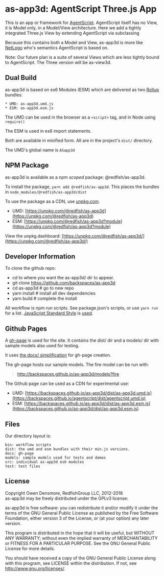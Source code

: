 # as-app3d: AgentScript Three.js App

This is an app or framework for [AgentScript](https://github.com/backspaces/agentscript). AgentScript itself has no View, it is Model only, in a Model/View architecture. Here we add a tightly integrated Three.js View by extending AgentScript via subclassing

Because this contains both a Model and View, as-app3d is more like [NetLogo](https://ccl.northwestern.edu/netlogo/) who's semantics AgentScript is based on.

Note: Our future plan is a suite of several Views which are less tightly bound to AgentScript. The Three version will be as-view3d.

## Dual Build

as-app3d is based on es6 Modules (ESM) which are delivered as two [Rollup](https://rollupjs.org/) bundles:

```
* UMD: as-app3d.umd.js
* ESM: as-app3d.esm.js
```

The UMD can be used in the browser as a `<script>` tag, and in Node using `require()`

The ESM is used in es6 import statements.

Both are available in minified form. All are in the project's `dist/` directory.

The UMD's global name is `ASapp3d`

## NPM Package
as-app3d is available as a npm *scoped* package: @redfish/as-app3d.

To install the package, `yarn add @redfish/as-app3d`. This places the bundles in `node_modules/@redfish/as-app3d/dist`

To use the package as a CDN, use [unpkg.com](https://unpkg.com/).
* UMD: [https://unpkg.com/@redfish/as-app3d](https://unpkg.com/@redfish/as-app3d)
* ESM: [https://unpkg.com/@redfish/as-app3d?module](https://unpkg.com/@redfish/as-app3d?module)

View the unpkg.dashboard: [https://unpkg.com/@redfish/as-app3d/](https://unpkg.com/@redfish/as-app3d/)

## Developer Information

To clone the github repo:
* cd to where you want the as-app3d/ dir to appear.
* git clone https://github.com/backspaces/as-app3d
* cd as-app3d # go to new repo
* yarn install # install all dev dependencies
* yarn build # complete the install

All workflow is npm run scripts.  See package.json's scripts, or use `yarn run` for a list. [JavaScript Standard Style](https://standardjs.com/) is [used](https://github.com/backspaces/as-app3d/blob/master/.eslintrc.json).

## Github Pages

A [gh-page](http://backspaces.github.io/as-app3d/) is used for the site. It contains the dist/ dir and a models/ dir with sample models also used for testing.

It uses [the docs/ simplification](https://help.github.com/articles/user-organization-and-project-pages/#project-pages) for gh-page creation.

The gh-page hosts our sample models. The fire model can be run with:
> http://backspaces.github.io/as-app3d/models?fire

The Github page can be used as a CDN for experimental use:

*   UMD: [https://backspaces.github.io/as-app3d/dist/as-app3d.umd.js](https://backspaces.github.io/agentscript/dist/agentscript.umd.js)
*   ESM: [https://backspaces.github.io/as-app3d/dist/as-app3d.esm.js](https://backspaces.github.io/as-app3d/dist/as-app3d.esm.js)


## Files

Our directory layout is:
```
bin: workflow scripts
dist: the umd and esm bundles with their min.js versions.
docs: gh-page
models: sample models used for tests and demos
src: individual as-app3d es6 modules
test: test files
```

## License

Copyright Owen Densmore, RedfishGroup LLC, 2012-2018<br>
as-app3d may be freely distributed under the GPLv3 license:

as-app3d is free software: you can redistribute it and/or modify
it under the terms of the GNU General Public License as published by
the Free Software Foundation, either version 3 of the License, or
(at your option) any later version.

This program is distributed in the hope that it will be useful,
but WITHOUT ANY WARRANTY; without even the implied warranty of
MERCHANTABILITY or FITNESS FOR A PARTICULAR PURPOSE.  See the
GNU General Public License for more details.

You should have received a copy of the GNU General Public License
along with this program, see LICENSE within the distribution.
If not, see <http://www.gnu.org/licenses/>.
